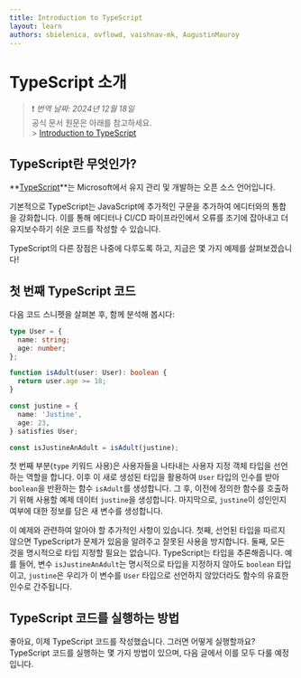 ```yaml
---
title: Introduction to TypeScript
layout: learn
authors: sbielenica, ovflowd, vaishnav-mk, AugustinMauroy
---
```


# TypeScript 소개

> ❗️ _번역 날짜: 2024년 12월 18일_ <br>
> 공식 문서 원문은 아래를 참고하세요.<br> > [Introduction to TypeScript](https://nodejs.org/en/learn/typescript/introduction)

## TypeScript란 무엇인가?

**[TypeScript](https://www.typescriptlang.org)**는 Microsoft에서 유지 관리 및 개발하는 오픈 소스 언어입니다.

기본적으로 TypeScript는 JavaScript에 추가적인 구문을 추가하여 에디터와의 통합을 강화합니다. 이를 통해 에디터나 CI/CD 파이프라인에서 오류를 조기에 잡아내고 더 유지보수하기 쉬운 코드를 작성할 수 있습니다.

TypeScript의 다른 장점은 나중에 다루도록 하고, 지금은 몇 가지 예제를 살펴보겠습니다!

## 첫 번째 TypeScript 코드

다음 코드 스니펫을 살펴본 후, 함께 분석해 봅시다:

<!--
  유지관리자 참고: 이 코드는 다음 글에서도 중복됩니다. 동기화를 유지하세요.
-->

```ts
type User = {
  name: string;
  age: number;
};

function isAdult(user: User): boolean {
  return user.age >= 18;
}

const justine = {
  name: 'Justine',
  age: 23,
} satisfies User;

const isJustineAnAdult = isAdult(justine);
```

첫 번째 부분(`type` 키워드 사용)은 사용자들을 나타내는 사용자 지정 객체 타입을 선언하는 역할을 합니다. 이후 이 새로 생성된 타입을 활용하여 `User` 타입의 인수를 받아 `boolean`을 반환하는 함수 `isAdult`를 생성합니다. 그 후, 이전에 정의한 함수를 호출하기 위해 사용할 예제 데이터 `justine`을 생성합니다. 마지막으로, `justine`이 성인인지 여부에 대한 정보를 담은 새 변수를 생성합니다.

이 예제와 관련하여 알아야 할 추가적인 사항이 있습니다. 첫째, 선언된 타입을 따르지 않으면 TypeScript가 문제가 있음을 알려주고 잘못된 사용을 방지합니다. 둘째, 모든 것을 명시적으로 타입 지정할 필요는 없습니다. TypeScript는 타입을 추론해줍니다. 예를 들어, 변수 `isJustineAnAdult`는 명시적으로 타입을 지정하지 않아도 `boolean` 타입이고, `justine`은 우리가 이 변수를 `User` 타입으로 선언하지 않았더라도 함수의 유효한 인수로 간주됩니다.

## TypeScript 코드를 실행하는 방법

좋아요, 이제 TypeScript 코드를 작성했습니다. 그러면 어떻게 실행할까요?
TypeScript 코드를 실행하는 몇 가지 방법이 있으며, 다음 글에서 이를 모두 다룰 예정입니다.
